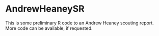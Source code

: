 # AndrewHeaneySR
This is some preliminary R code to an Andrew Heaney scouting report. More code can be available, if requested.
